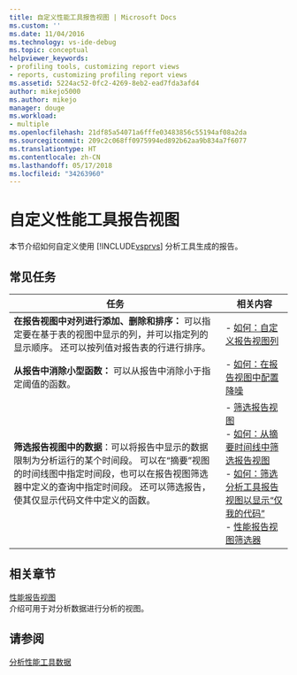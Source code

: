 ```yaml
---
title: 自定义性能工具报告视图 | Microsoft Docs
ms.custom: ''
ms.date: 11/04/2016
ms.technology: vs-ide-debug
ms.topic: conceptual
helpviewer_keywords:
- profiling tools, customizing report views
- reports, customizing profiling report views
ms.assetid: 5224ac52-0fc2-4269-8eb2-ead7fda3afd4
author: mikejo5000
ms.author: mikejo
manager: douge
ms.workload:
- multiple
ms.openlocfilehash: 21df85a54071a6fffe03483856c55194af08a2da
ms.sourcegitcommit: 209c2c068ff0975994ed892b62aa9b834a7f6077
ms.translationtype: HT
ms.contentlocale: zh-CN
ms.lasthandoff: 05/17/2018
ms.locfileid: "34263960"
---
```

# <a name="customize-performance-tools-report-views"></a>自定义性能工具报告视图
本节介绍如何自定义使用 [!INCLUDE[vsprvs](../code-quality/includes/vsprvs_md.md)] 分析工具生成的报告。  
  
## <a name="common-tasks"></a>常见任务
  
|任务|相关内容|  
|----------|---------------------|  
|**在报告视图中对列进行添加、删除和排序：** 可以指定要在基于表的视图中显示的列，并可以指定列的显示顺序。 还可以按列值对报告表的行进行排序。|-   [如何：自定义报告视图列](../profiling/how-to-customize-report-view-columns.md)|  
|**从报告中消除小型函数：** 可以从报告中消除小于指定阈值的函数。|-   [如何：在报告视图中配置降噪](../profiling/how-to-configure-noise-reduction-in-report-views.md)|  
|**筛选报告视图中的数据**：可以将报告中显示的数据限制为分析运行的某个时间段。 可以在“摘要”视图的时间线图中指定时间段，也可以在报告视图筛选器中定义的查询中指定时间段。 还可以筛选报告，使其仅显示代码文件中定义的函数。|-   [筛选报告视图](../profiling/filtering-report-views.md)<br />-   [如何：从摘要时间线中筛选报告视图](../profiling/how-to-filter-report-views-from-the-summary-timeline.md)<br />-   [如何：筛选分析工具报告视图以显示“仅我的代码”](../profiling/how-to-filter-profiling-tools-report-views-to-display-just-my-code.md)<br />-   [性能报告视图筛选器](../profiling/performance-report-view-filter.md)|  
  
## <a name="related-sections"></a>相关章节  
 [性能报告视图](../profiling/performance-report-views.md)  
 介绍可用于对分析数据进行分析的视图。  
  
## <a name="see-also"></a>请参阅  
 [分析性能工具数据](../profiling/analyzing-performance-tools-data.md)